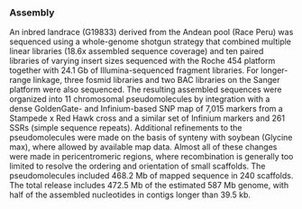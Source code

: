 ### Assembly

An inbred landrace (G19833) derived from the Andean pool (Race Peru) was
sequenced using a whole-genome shotgun strategy that combined multiple
linear libraries (18.6x assembled sequence coverage) and ten paired
libraries of varying insert sizes sequenced with the Roche 454 platform
together with 24.1 Gb of Illumina-sequenced fragment libraries. For
longer-range linkage, three fosmid libraries and two BAC libraries on
the Sanger platform were also sequenced. The resulting assembled
sequences were organized into 11 chromosomal pseudomolecules by
integration with a dense GoldenGate- and Infinium-based SNP map of 7,015
markers from a Stampede x Red Hawk cross and a similar set of Infinium
markers and 261 SSRs (simple sequence repeats). Additional refinements
to the pseudomolecules were made on the basis of synteny with soybean
(Glycine max), where allowed by available map data. Almost all of these
changes were made in pericentromeric regions, where recombination is
generally too limited to resolve the ordering and orientation of small
scaffolds. The pseudomolecules included 468.2 Mb of mapped sequence in
240 scaffolds. The total release includes 472.5 Mb of the estimated 587
Mb genome, with half of the assembled nucleotides in contigs longer than
39.5 kb.
